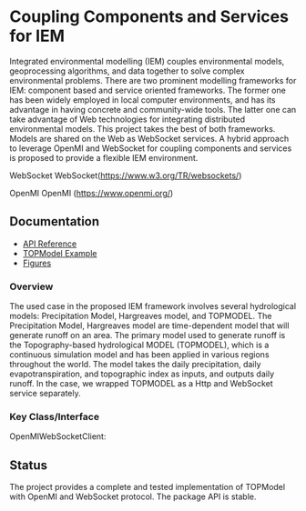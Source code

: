 # Coupling Components and Services for IEM

  Integrated environmental modelling (IEM) couples environmental models, geoprocessing algorithms, and data together to solve complex environmental problems. There are two prominent modelling frameworks for IEM: component based and service oriented frameworks. The former one has been widely employed in local computer environments, and has its advantage in having concrete and community-wide tools. The latter one can take advantage of Web technologies for integrating distributed environmental models. This project takes the best of both frameworks. Models are shared on the Web as WebSocket services. A hybrid approach to leverage OpenMI and WebSocket for coupling components and services is proposed to provide a flexible IEM environment. 

WebSocket
    WebSocket(https://www.w3.org/TR/websockets/)
    
OpenMI
    OpenMI (https://www.openmi.org/)

## Documentation

* [API Reference](https://github.com/Fgao1994/test1/blob/master/Doc.docx)
* [TOPModel Example](https://github.com/Fgao1994/test1/)
* [Figures](https://github.com/Fgao1994/test1/)

### Overview
  The used case in the proposed IEM framework involves several hydrological models: Precipitation Model, Hargreaves model, and TOPMODEL. The Precipitation Model, Hargreaves model are time-dependent model that will generate runoff on an area. The primary model used to generate runoff is the Topography-based hydrological MODEL (TOPMODEL), which is a continuous simulation model and has been applied in various regions throughout the world. The model takes the daily precipitation, daily evapotranspiration, and topographic index as inputs, and outputs daily runoff. In the case, we wrapped TOPMODEL as a Http and WebSocket service separately.
  
### Key Class/Interface
OpenMIWebSocketClient:

## Status

The project provides a complete and tested implementation of 
TOPModel with OpenMI and WebSocket protocol. The package API 
is stable.
